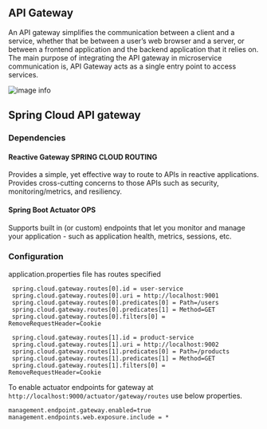 ##  API Gateway
An API gateway simplifies the communication between a client and a service, whether that be between a user’s web browser and a server, or between a frontend application and the backend application that it relies on. The main purpose of integrating the API gateway in microservice communication is, API Gateway acts as a single entry point to access services.

![image info](/images/gateway.png)


## Spring Cloud API gateway

### Dependencies

#### Reactive Gateway SPRING CLOUD ROUTING
Provides a simple, yet effective way to route to APIs in reactive applications. Provides cross-cutting concerns to those APIs such as security, monitoring/metrics, and resiliency.

#### Spring Boot Actuator OPS
Supports built in (or custom) endpoints that let you monitor and manage your application - such as application health, metrics, sessions, etc.

### Configuration 
application.properties file has routes specified
```
 spring.cloud.gateway.routes[0].id = user-service
 spring.cloud.gateway.routes[0].uri = http://localhost:9001
 spring.cloud.gateway.routes[0].predicates[0] = Path=/users
 spring.cloud.gateway.routes[0].predicates[1] = Method=GET
 spring.cloud.gateway.routes[0].filters[0] = RemoveRequestHeader=Cookie

 spring.cloud.gateway.routes[1].id = product-service
 spring.cloud.gateway.routes[1].uri = http://localhost:9002
 spring.cloud.gateway.routes[1].predicates[0] = Path=/products
 spring.cloud.gateway.routes[1].predicates[1] = Method=GET
 spring.cloud.gateway.routes[1].filters[0] = RemoveRequestHeader=Cookie
```

To enable actuator endpoints for gateway at <code>http://localhost:9000/actuator/gateway/routes</code> use below properties.
```
management.endpoint.gateway.enabled=true
management.endpoints.web.exposure.include = *
```